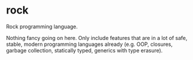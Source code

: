# rock

Rock programming language.

Nothing fancy going on here. Only include features that are in a lot of safe, stable, modern programming languages already (e.g. OOP, closures, garbage collection, statically typed, generics with type erasure).

